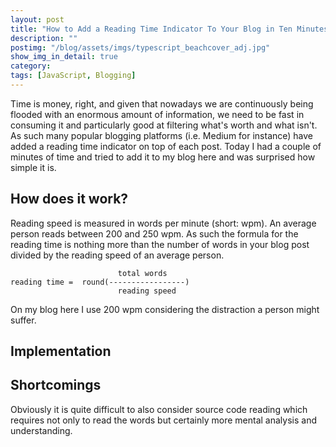 ```yaml
---
layout: post
title: "How to Add a Reading Time Indicator To Your Blog in Ten Minutes"
description: ""
postimg: "/blog/assets/imgs/typescript_beachcover_adj.jpg"
show_img_in_detail: true
category: 
tags: [JavaScript, Blogging]
---
```


Time is money, right, and given that nowadays we are continuously being flooded with an enormous amount of information, we need to be fast in consuming it and particularly good at filtering what's worth and what isn't. As such many popular blogging platforms (i.e. Medium for instance) have added a reading time indicator on top of each post. Today I had a couple of minutes of time and tried to add it to my blog here and was surprised how simple it is.

## How does it work?

Reading speed is measured in words per minute (short: wpm). An average person reads between 200 and 250 wpm. As such the formula for the reading time is nothing more than the number of words in your blog post divided by the reading speed of an average person.

                            total words
    reading time =  round(-----------------)
                            reading speed

On my blog here I use 200 wpm considering the distraction a person might suffer.

## Implementation

## Shortcomings

Obviously it is quite difficult to also consider source code reading which requires not only to read the words but certainly more mental analysis and understanding.